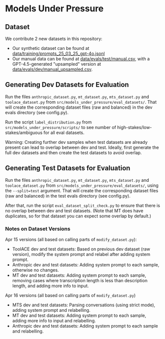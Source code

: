 # Models Under Pressure

## Dataset

We contribute 2 new datasets in this repository:

- Our synthetic dataset can be found at [data/training/prompts_25_03_25_gpt-4o.jsonl](./data/training/prompts_25_03_25_gpt-4o.jsonl)
- Our manual data can be found at [data/evals/test/manual.csv](./data/evals/test/manual.csv), with a GPT-4.5-generated "upsampled" version at [data/evals/dev/manual_upsampled.csv](./data/evals/dev/manual_upsampled.csv).

## Generating Dev Datasets for Evaluation

Run the files `anthropic_dataset.py`, `mt_dataset.py`, `mts_dataset.py` and `toolace_dataset.py` from `src/models_under_pressure/eval_datasets/`.
That will create the corresponding dataset files (raw and balanced) in the dev evals directory (see config.py).

Run the script `label_distribution.py` from `src/models_under_pressure/scripts/` to see number of high-stakes/low-stakes/ambiguous
for all eval datasets.

Warning: Creating further dev samples when test datasets are already present can lead to overlap between dev and test.
Ideally, first generate the full dev datasets and then create the test datasets to avoid overlap.

## Generating Test Datasets for Evaluation

Run the files `anthropic_dataset.py`, `mt_dataset.py`, `mts_dataset.py` and `toolace_dataset.py` from `src/models_under_pressure/eval_datasets/`,
using the `--split=test` argument.
That will create the corresponding dataset files (raw and balanced) in the test evals directory (see config.py).

After that, run the script `eval_dataset_split_check.py` to ensure that there is no overlap between dev and test datasets.
(Note that MT does have duplicates, so for that dataset you can expect some overlap by default.)


### Notes on Dataset Versions

Apr 15 versions (all based on calling parts of `modify_dataset.py`):

- ToolACE dev and test datasets: Based on previous dev dataset (raw version), modify the system prompt and relabel after adding system prompt.
- Anthropic dev and test datasets: Adding system prompt to each sample, otherwise no changes.
- MT dev and test datasets: Adding system prompt to each sample, removing cases where transcription length is less than description length, and adding more info to input.

Apr 16 versions (all based on calling parts of `modify_dataset.py`)

- MTS dev and test datasets: Parsing conversations (using strict mode), adding system prompt and relabelling.
- MT dev and test datasets: Adding system prompt to each sample, adding more info to input and relabelling.
- Anthropic dev and test datasets: Adding system prompt to each sample and relabelling.
